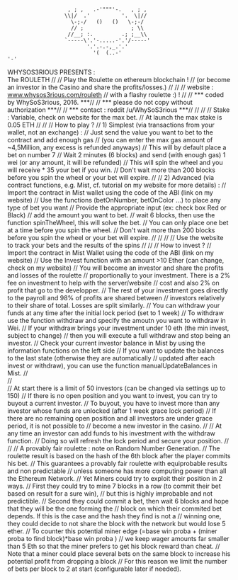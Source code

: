                        , ; ,   .-'"""'-.   , ; ,
                      \\|/  .'          '.  \|//
                        \-;-/   ()   ()   \-;-/
                        // ;               ; \\
                       //__; :.         .; ;__\\
                      `-----\'.'-.....-'.'/-----'
                             '.'.-.-,_.'.'
                               '(  (..-'                                 '-'
   WHYSOS3RIOUS   PRESENTS :   
   The ROULETH 
//
//  Play the Roulette on ethereum blockchain !
//  (or become an investor in the Casino and share the profits/losses.) 
//
//
//   website : www.whysos3rious.com/rouleth
//               with a flashy roulette :) !
//
// *** coded by WhySoS3rious, 2016.                                       ***//
// *** please do not copy without authorization                          ***//
// *** contact : reddit    /u/WhySoS3rious                               ***//
//
//
//  Stake : Variable, check on website for the max bet.
//  At launch the max stake is 0.05 ETH
//
//
//  How to play ?
//  1) Simplest (via transactions from your wallet, not an exchange) : 
//  Just send the value you want to bet to the contract and add enough gas 
//  (you can enter the max gas amount of ~4,5Million, any excess is refunded anyways)
//  This will by default place a bet on number 7
//  Wait 2 minutes (6 blocks) and send (with enough gas) 1 wei (or any amount, it will be refunded)
//  This will spin the wheel and you will receive * 35 your bet if you win.
//  Don't wait more than 200 blocks before you spin the wheel or your bet will expire.
//
//  2) Advanced (via contract functions, e.g. Mist, cf. tutorial on my website for more details) :
//  Import the contract in Mist wallet using the code of the ABI (link on my website)
//  Use the functions (betOnNumber, betOnColor ...) to place any type of bet you want
//  Provide the appropriate input (ex: check box Red or Black)
//  add the amount you want to bet.
//  wait 6 blocks, then use the function spinTheWheel, this will solve the bet.
//  You can only place one bet at a time before you spin the wheel.
//  Don't wait more than 200 blocks before you spin the wheel or your bet will expire.
//
//
//
//  Use the website to track your bets and the results of the spins
//
//
//   How to invest ?
//   Import the contract in Mist Wallet using the code of the ABI (link on my website)
//   Use the Invest function with an amount >10 Ether (can change, check on my website)
//   You will become an investor and share the profits and losses of the roulette
//   proportionally to your investment. There is a 2% fee on investment to help with the server/website
//   cost and also 2% on profit that go to the developper.
//   The rest of your investment goes directly to the payroll and 98% of profits are shared between 
//   investors relatively to their share of total. Losses are split similarly.
//   You can withdraw your funds at any time after the initial lock period (set to 1 week)
//   To withdraw use the function withdraw and specify the amoutn you want to withdraw in Wei.
//   If your withdraw brings your investment under 10 eth (the min invest, subject to change)
//   then you will execute a full withdraw and stop being an investor.
//   Check your current investor balance in Mist by using the information functions on the left side
//   If you want to update the balances to the last state (otherwise they are automatically
//   updated after each invest or withdraw), you can use the function manualUpdateBalances in Mist.
//   
//   
//   At start there is a limit of 50 investors (can be changed via settings up to 150)
//   If there is no open position and you want to invest, you can try to buyout a current investor.
//   To buyout, you have to invest more than any investor whose funds are unlocked (after 1 week grace lock period)
//   If there are no remaining open position and all investors are under grace period, it is not possible to 
//   become a new investor in the casino.
//
//   At any time an investor can add funds to his investment with the withdraw function.
//   Doing so will refresh the lock period and secure your position.
//
//
//   A provably fair roulette :  note on Random Number Generation.
//   The roulette result is based on the hash of the 6th block after the player commits his bet.
//   This guarantees a provably fair roulette with equiprobable results and non predictable
//   unless someone has more computing power than all the Ethereum Network.
//   Yet Miners could try to exploit their position in 2 ways.
//   First they could try to mine 7 blocks in a row (to commit their bet based on result for a sure win),
//   but this is highly improbable and not predictible.
//   Second they could commit a bet, then wait 6 blocks and hope that they will be the one forming the 
//   block on which their commited bet depends. If this is the case and the hash they find is not a
//   winning one, they could decide to not share the block with the network but would lose 5 ether.
//   To counter this potential miner edge (=base win proba + (miner proba to find block)*base win proba )
//   we keep wager amounts far smaller than 5 Eth so that the miner prefers to get his block reward than cheat.
//   Note that a miner could place several bets on the same block to increase his potential profit from dropping a block
//   For this reason we limit the number of bets per block to 2 at start (configurable later if needed).
